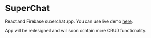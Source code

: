# SuperChat

React and Firebase superchat app. You can use live demo [here](https://convo-d7181.web.app/).

App will be redesigned and will soon contain more CRUD functionality.
